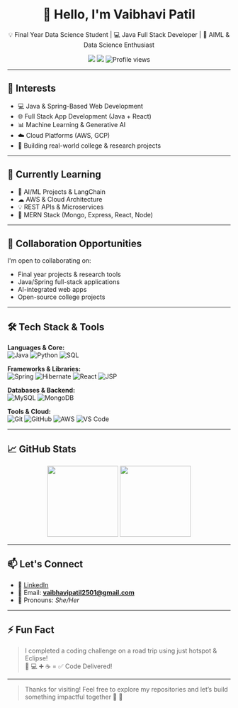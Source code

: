<h1 align="center">👋 Hello, I'm Vaibhavi Patil</h1>

<p align="center">
  💡 Final Year Data Science Student | 💻 Java Full Stack Developer | 🤖 AIML & Data Science Enthusiast
</p>

<p align="center">
  <a href="mailto:vaibhavipatil2501@gmail.com"><img src="https://img.shields.io/badge/email-vaibhavipatil2501@gmail.com-%23ea4335?style=flat-square&logo=gmail&logoColor=white" /></a>
  <a href="https://www.linkedin.com/in/vaibhavipatil01"><img src="https://img.shields.io/badge/LinkedIn-VaibhaviPatil-blue?style=flat-square&logo=linkedin" /></a>
  <img src="https://komarev.com/ghpvc/?username=vaibhavipatil0241&color=green" alt="Profile views" />
</p>

---

## 👀 Interests

- 💻 Java & Spring-Based Web Development  
- 🌐 Full Stack App Development (Java + React)  
- 📊 Machine Learning & Generative AI  
- ☁️ Cloud Platforms (AWS, GCP)  
- 🚀 Building real-world college & research projects  

---

## 🌱 Currently Learning

- 🤖 AI/ML Projects & LangChain  
- ☁ AWS & Cloud Architecture  
- 💡 REST APIs & Microservices  
- 🧩 MERN Stack (Mongo, Express, React, Node)

---

## 💼 Collaboration Opportunities

I'm open to collaborating on:

- Final year projects & research tools  
- Java/Spring full-stack applications  
- AI-integrated web apps  
- Open-source college projects  

---

## 🛠️ Tech Stack & Tools

**Languages & Core:**  
![Java](https://img.shields.io/badge/Java-%23ED8B00.svg?style=for-the-badge&logo=java&logoColor=white)
![Python](https://img.shields.io/badge/Python-3670A0?style=for-the-badge&logo=python&logoColor=white)
![SQL](https://img.shields.io/badge/SQL-%2300f.svg?style=for-the-badge&logo=sql&logoColor=white)

**Frameworks & Libraries:**  
![Spring](https://img.shields.io/badge/Spring-%236DB33F.svg?style=for-the-badge&logo=spring&logoColor=white)
![Hibernate](https://img.shields.io/badge/Hibernate-59666C?style=for-the-badge&logo=hibernate)
![React](https://img.shields.io/badge/React-%2320232a.svg?style=for-the-badge&logo=react&logoColor=%2361DAFB)
![JSP](https://img.shields.io/badge/JSP-red?style=for-the-badge)

**Databases & Backend:**  
![MySQL](https://img.shields.io/badge/MySQL-%2300f.svg?style=for-the-badge&logo=mysql&logoColor=white)
![MongoDB](https://img.shields.io/badge/MongoDB-%2347A248.svg?style=for-the-badge&logo=mongodb&logoColor=white)

**Tools & Cloud:**  
![Git](https://img.shields.io/badge/Git-%23F05033.svg?style=for-the-badge&logo=git&logoColor=white)
![GitHub](https://img.shields.io/badge/GitHub-%23121011.svg?style=for-the-badge&logo=github&logoColor=white)
![AWS](https://img.shields.io/badge/AWS-%23FF9900.svg?style=for-the-badge&logo=amazonaws&logoColor=white)
![VS Code](https://img.shields.io/badge/VSCode-007ACC?style=for-the-badge&logo=visual-studio-code)

---

## 📈 GitHub Stats

<p align="center">
  <img src="https://github-readme-stats.vercel.app/api?username=vaibhavipatil0241&show_icons=true&theme=radical" height="160"/>
  <img src="https://github-readme-stats.vercel.app/api/top-langs/?username=vaibhavipatil0241&layout=compact&theme=radical" height="160"/>
</p>

---

## 📫 Let's Connect

- 🔗 [LinkedIn](https://www.linkedin.com/in/vaibhavipatil01)
- 📧 Email: **vaibhavipatil2501@gmail.com**
- 📌 Pronouns: *She/Her*

---

## ⚡ Fun Fact

> I completed a coding challenge on a road trip using just hotspot & Eclipse!  
> 🚗 💻 ➕ ☕ = ✅ Code Delivered!

---

> Thanks for visiting! Feel free to explore my repositories and let’s build something impactful together 💬 🚀

